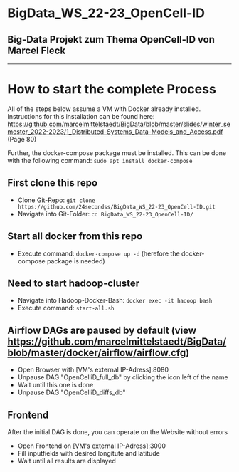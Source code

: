 # BigData_WS_22-23_OpenCell-ID
## Big-Data Projekt zum Thema OpenCell-ID von Marcel Fleck
-------------------------------------------------------------------------
# How to start the complete Process

All of the steps below assume a VM with Docker already installed. 
Instructions for this installation can be found here: https://github.com/marcelmittelstaedt/BigData/blob/master/slides/winter_semester_2022-2023/1_Distributed-Systems_Data-Models_and_Access.pdf (Page 80)

Further, the docker-compose package must be installed. This can be done with the following command: ```sudo apt install docker-compose```

## First clone this repo
- Clone Git-Repo: ```git clone https://github.com/24secondss/BigData_WS_22-23_OpenCell-ID.git ```
- Navigate into Git-Folder: ```cd BigData_WS_22-23_OpenCell-ID/ ```

## Start all docker from this repo
- Execute command: ```docker-compose up -d``` (herefore the docker-compose package is needed)

## Need to start hadoop-cluster
- Navigate into Hadoop-Docker-Bash: ```docker exec -it hadoop bash```
- Execute command: ```start-all.sh```

## Airflow DAGs are paused by default (view https://github.com/marcelmittelstaedt/BigData/blob/master/docker/airflow/airflow.cfg)
- Open Browser with [VM's external IP-Adress]:8080
- Unpause DAG "OpenCelliD_full_db" by clicking the icon left of the name
- Wait until this one is done
- Unpause DAG "OpenCelliD_diffs_db"

## Frontend
After the initial DAG is done, you can operate on the Website without errors
  - Open Frontend on [VM's external IP-Adress]:3000
  - Fill inputfields with desired longitute and latitude
  - Wait until all results are displayed

